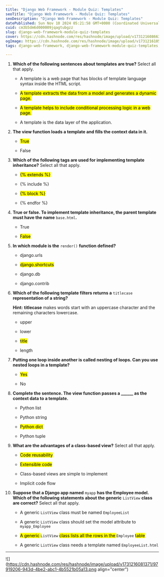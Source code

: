 ```yaml
---
title: "Django Web Framework - Module Quiz: Templates"
seoTitle: "Django Web Framework - Module Quiz: Templates"
seoDescription: "Django Web Framework - Module Quiz: Templates"
datePublished: Sun Nov 10 2024 05:21:58 GMT+0000 (Coordinated Universal Time)
cuid: cm3b5dm6d000009jqagtubgzz
slug: django-web-framework-module-quiz-templates
cover: https://cdn.hashnode.com/res/hashnode/image/upload/v1731216086639/e8f74d91-f4f6-456b-808f-c90bc7789312.png
ogImage: https://cdn.hashnode.com/res/hashnode/image/upload/v1731216105330/f3273431-c17f-41a3-ab8f-e78a87664222.png
tags: django-web-framework, django-web-framework-module-quiz-templates, module-quiz-templates

---
```


1. **Which of the following sentences about templates are true?** Select all that apply.
    
    * A template is a web page that has blocks of template language syntax inside the HTML script.
        
    * <mark>A template extracts the data from a model and generates a dynamic page.</mark>
        
    * <mark>A template helps to include conditional processing logic in a web page.</mark>
        
    * A template is the data layer of the application.
        
2. **The view function loads a template and fills the context data in it.**
    
    * <mark>True</mark>
        
    * False
        
3. **Which of the following tags are used for implementing template inheritance?** Select all that apply.
    
    * <mark>{% extends %}</mark>
        
    * {% include %}
        
    * <mark>{% block %}</mark>
        
    * {% endfor %}
        
4. **True or false. To implement template inheritance, the parent template must have the name** `base.html`**.**
    
    * True
        
    * <mark>False</mark>
        
5. **In which module is the** `render()` **function defined?**
    
    * django.urls
        
    * <mark>django.shortcuts</mark>
        
    * django.db
        
    * django.contrib
        
6. **Which of the following template filters returns a** `titlecase` **representation of a string?**
    
    **Hint:** **titlecase** makes words start with an uppercase character and the remaining characters lowercase.
    
    * upper
        
    * lower
        
    * <mark>title</mark>
        
    * length
        
7. **Putting one loop inside another is called nesting of loops. Can you use nested loops in a template?**
    
    * <mark>Yes</mark>
        
    * No
        
8. **Complete the sentence. The view function passes a \_\_\_\_\_\_ as the context data to a template.**
    
    * Python list
        
    * Python string
        
    * <mark>Python dict</mark>
        
    * Python tuple
        
9. **What are the advantages of a class-based view?** Select all that apply.
    
    * <mark>Code reusability</mark>
        
    * <mark>Extensible code</mark>
        
    * Class-based views are simple to implement
        
    * Implicit code flow
        
10. **Suppose that a Django app named** `myapp` **has the Employee model. Which of the following statements about the generic** `ListView` **class are correct?** Select all that apply.
    
    * A generic `ListView` class must be named `EmployeeList`
        
    * A generic `ListView` class should set the model attribute to `myapp_Employee`
        
    * <mark>A generic </mark> `ListView` <mark> class lists all the rows in the </mark> `Employee` <mark> table</mark>
        
    * A generic `ListView` class needs a template named `EmployeeList.html`
        

---

![](https://cdn.hashnode.com/res/hashnode/image/upload/v1731216081371/97919206-943d-4be2-abc1-4b5521b05a13.png align="center")